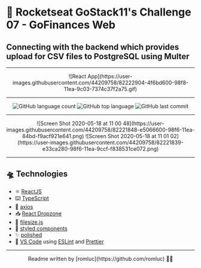# :rocket: Rocketseat GoStack11's Challenge 07 - GoFinances Web

## Connecting with the backend which provides upload for CSV files to PostgreSQL using Multer

---

<div align="center">
![React App](https://user-images.githubusercontent.com/44209758/82222904-4f6bd600-98f8-11ea-9c03-7374c37f2a75.gif)
</div>

---

<div align="center">
  <img alt="GitHub language count" src="https://img.shields.io/github/languages/count/romluc/gostack11-challenge-gofinancesweb?style=plastic"> <img alt="GitHub top language" src="https://img.shields.io/github/languages/top/romluc/gostack11-challenge-gofinancesweb?style=plastic"> <img alt="GitHub last commit" src="https://img.shields.io/github/last-commit/romluc/gostack11-challenge-gofinancesweb?style=plastic">
</div>

---

<div align="center">
    ![Screen Shot 2020-05-18 at 11 00 48](https://user-images.githubusercontent.com/44209758/82221848-e5066600-98f6-11ea-84bd-f9acf921e641.png)
  ![Screen Shot 2020-05-18 at 11 01 02](https://user-images.githubusercontent.com/44209758/82221839-e33ca280-98f6-11ea-9ccf-f838531ce072.png)
</div>

---

## 🛸 Technologies

- ⚛ [ReactJS](https://reactjs.org/)
- ⌨️ [TypeScript](https://www.typescriptlang.org/)
- 🚦 [axios](https://github.com/axios/axios)
- 📥 [React Dropzone](https://react-dropzone.js.org/)
- 📏 [filesize.js](https://www.npmjs.com/package/filesize)
- 💅 [styled components](https://styled-components.com/)
- ✨ [polished](https://polished.js.org/)
- 📝 [VS Code](https://code.visualstudio.com/) using [ESLint](https://eslint.org/) and [Prettier](https://prettier.io/)

***
<p align="center">
  Readme written by [romluc](https://github.com/romluc) 👋🏻
</p>
